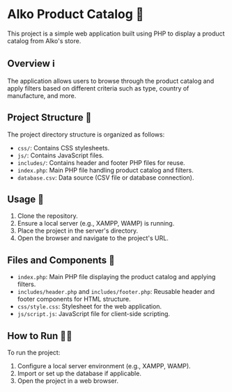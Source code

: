 # Alko Product Catalog 🍷

This project is a simple web application built using PHP to display a product catalog from Alko's store.

## Overview ℹ️

The application allows users to browse through the product catalog and apply filters based on different criteria such as type, country of manufacture, and more.

## Project Structure 📂

The project directory structure is organized as follows:

- `css/`: Contains CSS stylesheets.
- `js/`: Contains JavaScript files.
- `includes/`: Contains header and footer PHP files for reuse.
- `index.php`: Main PHP file handling product catalog and filters.
- `database.csv`: Data source (CSV file or database connection).

## Usage 🚀

1. Clone the repository.
2. Ensure a local server (e.g., XAMPP, WAMP) is running.
3. Place the project in the server's directory.
4. Open the browser and navigate to the project's URL.

## Files and Components 📝

- `index.php`: Main PHP file displaying the product catalog and applying filters.
- `includes/header.php` and `includes/footer.php`: Reusable header and footer components for HTML structure.
- `css/style.css`: Stylesheet for the web application.
- `js/script.js`: JavaScript file for client-side scripting.

## How to Run 🏃‍♂️

To run the project:

1. Configure a local server environment (e.g., XAMPP, WAMP).
2. Import or set up the database if applicable.
3. Open the project in a web browser.




